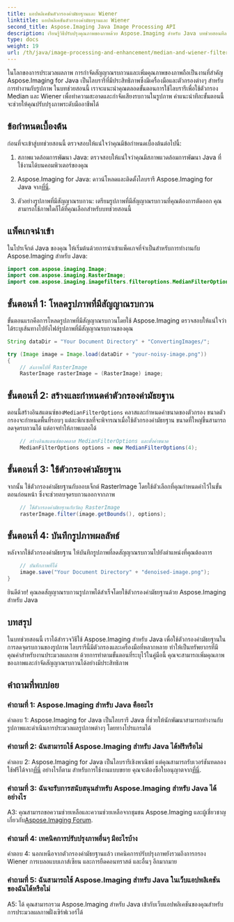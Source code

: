 ```yaml
---
title: แอปพลิเคชันตัวกรองค่ามัธยฐานและ Wiener
linktitle: แอปพลิเคชันตัวกรองค่ามัธยฐานและ Wiener
second_title: Aspose.Imaging Java Image Processing API
description: เรียนรู้วิธีปรับปรุงคุณภาพของภาพด้วย Aspose.Imaging สำหรับ Java บทช่วยสอนทีละขั้นตอนนี้ครอบคลุมถึงแอปพลิเคชันตัวกรอง Median และ Wiener สำหรับการลดสัญญาณรบกวนของภาพ
type: docs
weight: 19
url: /th/java/image-processing-and-enhancement/median-and-wiener-filter-application/
---
```

ในโลกของการประมวลผลภาพ การกำจัดสัญญาณรบกวนและเพิ่มคุณภาพของภาพถือเป็นงานที่สำคัญ Aspose.Imaging for Java เป็นไลบรารีที่มีประสิทธิภาพซึ่งมีเครื่องมือและตัวกรองต่างๆ สำหรับการทำงานกับรูปภาพ ในบทช่วยสอนนี้ เราจะแนะนำคุณตลอดขั้นตอนการใช้ไลบรารีเพื่อใช้ตัวกรอง Median และ Wiener เพื่อทำความสะอาดและกำจัดเสียงรบกวนในรูปภาพ คำแนะนำทีละขั้นตอนนี้จะช่วยให้คุณปรับปรุงภาพระดับมืออาชีพได้

## ข้อกำหนดเบื้องต้น

ก่อนที่จะเข้าสู่บทช่วยสอนนี้ ตรวจสอบให้แน่ใจว่าคุณมีข้อกำหนดเบื้องต้นต่อไปนี้:

1. สภาพแวดล้อมการพัฒนา Java: ตรวจสอบให้แน่ใจว่าคุณมีสภาพแวดล้อมการพัฒนา Java ที่ใช้งานได้บนคอมพิวเตอร์ของคุณ

2. Aspose.Imaging for Java: ดาวน์โหลดและติดตั้งไลบรารี Aspose.Imaging for Java จาก[ที่นี่](https://releases.aspose.com/imaging/java/).

3. ตัวอย่างรูปภาพที่มีสัญญาณรบกวน: เตรียมรูปภาพที่มีสัญญาณรบกวนที่คุณต้องการตัดออก คุณสามารถใช้ภาพใดก็ได้ที่คุณเลือกสำหรับบทช่วยสอนนี้

## แพ็คเกจนำเข้า

ในโปรเจ็กต์ Java ของคุณ ให้เริ่มต้นด้วยการนำเข้าแพ็คเกจที่จำเป็นสำหรับการทำงานกับ Aspose.Imaging สำหรับ Java:

```java
import com.aspose.imaging.Image;
import com.aspose.imaging.RasterImage;
import com.aspose.imaging.imagefilters.filteroptions.MedianFilterOptions;
```

## ขั้นตอนที่ 1: โหลดรูปภาพที่มีสัญญาณรบกวน

ขั้นตอนแรกคือการโหลดรูปภาพที่มีสัญญาณรบกวนโดยใช้ Aspose.Imaging ตรวจสอบให้แน่ใจว่าได้ระบุเส้นทางไปยังไฟล์รูปภาพที่มีสัญญาณรบกวนของคุณ

```java
String dataDir = "Your Document Directory" + "ConvertingImages/";

try (Image image = Image.load(dataDir + "your-noisy-image.png"))
{
    // ส่งภาพไปที่ RasterImage
    RasterImage rasterImage = (RasterImage) image;
```

## ขั้นตอนที่ 2: สร้างและกำหนดค่าตัวกรองค่ามัธยฐาน

 ตอนนี้สร้างอินสแตนซ์ของ`MedianFilterOptions` คลาสและกำหนดค่าขนาดของตัวกรอง ขนาดตัวกรองจะกำหนดพื้นที่รอบๆ แต่ละพิกเซลที่จะพิจารณาเมื่อใช้ตัวกรองค่ามัธยฐาน ขนาดที่ใหญ่ขึ้นสามารถลดจุดรบกวนได้ แต่อาจทำให้ภาพเบลอได้

```java
    // สร้างอินสแตนซ์ของคลาส MedianFilterOptions และตั้งค่าขนาด
    MedianFilterOptions options = new MedianFilterOptions(4);
```

## ขั้นตอนที่ 3: ใช้ตัวกรองค่ามัธยฐาน

จากนั้น ใช้ตัวกรองค่ามัธยฐานกับออบเจ็กต์ RasterImage โดยใช้ตัวเลือกที่คุณกำหนดค่าไว้ในขั้นตอนก่อนหน้า ซึ่งจะช่วยลบจุดรบกวนออกจากภาพ

```java
    // ใช้ตัวกรองค่ามัธยฐานกับวัตถุ RasterImage
    rasterImage.filter(image.getBounds(), options);
```

## ขั้นตอนที่ 4: บันทึกรูปภาพผลลัพธ์

หลังจากใช้ตัวกรองค่ามัธยฐาน ให้บันทึกรูปภาพที่ลดสัญญาณรบกวนไปยังตำแหน่งที่คุณต้องการ

```java
    // บันทึกภาพที่ได้
    image.save("Your Document Directory" + "denoised-image.png");
}
```

ยินดีด้วย! คุณลดสัญญาณรบกวนรูปภาพได้สำเร็จโดยใช้ตัวกรองค่ามัธยฐานด้วย Aspose.Imaging สำหรับ Java

## บทสรุป

ในบทช่วยสอนนี้ เราได้สำรวจวิธีใช้ Aspose.Imaging สำหรับ Java เพื่อใช้ตัวกรองค่ามัธยฐานในการลดจุดรบกวนของรูปภาพ ไลบรารีนี้มีตัวกรองและเครื่องมือที่หลากหลาย ทำให้เป็นทรัพยากรที่มีคุณค่าสำหรับงานประมวลผลภาพ ด้วยการทำตามขั้นตอนที่ระบุไว้ในคู่มือนี้ คุณจะสามารถเพิ่มคุณภาพของภาพและกำจัดสัญญาณรบกวนได้อย่างมีประสิทธิภาพ

## คำถามที่พบบ่อย

### คำถามที่ 1: Aspose.Imaging สำหรับ Java คืออะไร

คำตอบ 1: Aspose.Imaging for Java เป็นไลบรารี Java ที่ช่วยให้นักพัฒนาสามารถทำงานกับรูปภาพและดำเนินการประมวลผลรูปภาพต่างๆ โดยทางโปรแกรมได้

### คำถามที่ 2: ฉันสามารถใช้ Aspose.Imaging สำหรับ Java ได้ฟรีหรือไม่

 คำตอบ 2: Aspose.Imaging for Java เป็นไลบรารีเชิงพาณิชย์ แต่คุณสามารถรับเวอร์ชันทดลองใช้ฟรีได้จาก[ที่นี่](https://releases.aspose.com/) อย่างไรก็ตาม สำหรับการใช้งานแบบขยาย คุณจะต้องซื้อใบอนุญาตจาก[ที่นี่](https://purchase.aspose.com/buy).

### คำถามที่ 3: ฉันจะรับการสนับสนุนสำหรับ Aspose.Imaging สำหรับ Java ได้อย่างไร

 A3: คุณสามารถขอความช่วยเหลือและความช่วยเหลือจากชุมชน Aspose.Imaging และผู้เชี่ยวชาญเกี่ยวกับ[Aspose.Imaging Forum](https://forum.aspose.com/).

### คำถามที่ 4: เทคนิคการปรับปรุงภาพอื่นๆ มีอะไรบ้าง

คำตอบ 4: นอกเหนือจากตัวกรองค่ามัธยฐานแล้ว เทคนิคการปรับปรุงภาพยังรวมถึงการกรอง Wiener การเบลอแบบเกาส์เซียน และการยืดคอนทราสต์ และอื่นๆ อีกมากมาย

### คำถามที่ 5: ฉันสามารถใช้ Aspose.Imaging สำหรับ Java ในเว็บแอปพลิเคชันของฉันได้หรือไม่

A5: ได้ คุณสามารถรวม Aspose.Imaging สำหรับ Java เข้ากับเว็บแอปพลิเคชันของคุณสำหรับการประมวลผลภาพฝั่งเซิร์ฟเวอร์ได้